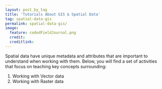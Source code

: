 ```yaml
---
layout: post_by_tag
title: 'Tutorials About GIS & Spatial Data'
tag: spatial-data-gis
permalink: spatial-data-gis/
image:
  feature: codedFieldJournal.png
  credit: 
  creditlink: 
---
```


Spatial data have unique metadata and attributes that are important to 
understand when working with them. Below, you will find a set of activities 
that focus on teaching key concepts surrounding:

1. Working with Vector data
2. Working with Raster data

